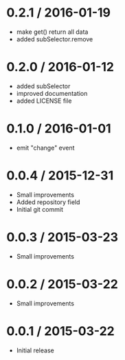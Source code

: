 0.2.1 / 2016-01-19
==================

  * make get() return all data
  * added subSelector.remove

0.2.0 / 2016-01-12
==================

  * added subSelector
  * improved documentation
  * added LICENSE file

0.1.0 / 2016-01-01
==================

  * emit "change" event

0.0.4 / 2015-12-31
==================

  * Small improvements
  * Added repository field
  * Initial git commit

0.0.3 / 2015-03-23
==================

  * Small improvements

0.0.2 / 2015-03-22
==================

  * Small improvements

0.0.1 / 2015-03-22
==================

  * Initial release

